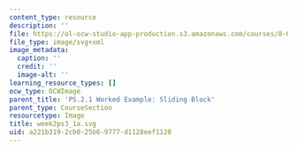 ```yaml
---
content_type: resource
description: ''
file: https://ol-ocw-studio-app-production.s3.amazonaws.com/courses/8-01sc-classical-mechanics-fall-2016/a221b3192cb025b69777d1128eef1120_week2ps3_1a.svg
file_type: image/svg+xml
image_metadata:
  caption: ''
  credit: ''
  image-alt: ''
learning_resource_types: []
ocw_type: OCWImage
parent_title: 'PS.2.1 Worked Example: Sliding Block'
parent_type: CourseSection
resourcetype: Image
title: week2ps3_1a.svg
uid: a221b319-2cb0-25b6-9777-d1128eef1120
---
```

